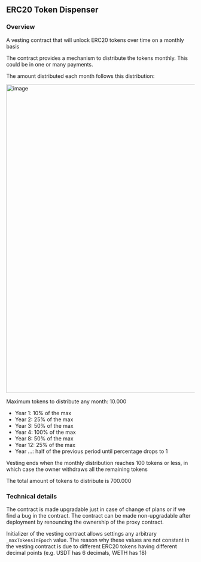 ## ERC20 Token Dispenser

### Overview

A vesting contract that will unlock ERC20 tokens over time on a monthly basis

The contract provides a mechanism to distribute the tokens monthly. This could be in one or many payments.

The amount distributed each month follows this distribution:

<img width="824" alt="image" src="https://github.com/0xhalv/vesting/assets/168580736/6af3546c-ca06-4d84-911a-1091ae95294b">

Maximum tokens to distribute any month: 10.000
- Year 1: 10% of the max
- Year 2: 25% of the max
- Year 3: 50% of the max
- Year 4: 100% of the max
- Year 8: 50% of the max
- Year 12: 25% of the max
- Year ...: half of the previous period until percentage drops to 1

Vesting ends when the monthly distribution reaches 100 tokens or less, in which case the owner withdraws all the remaining tokens

The total amount of tokens to distribute is 700.000

### Technical details

The contract is made upgradable just in case of change of plans or if we find a bug in the contract. The contract can be made non-upgradable after deployment by renouncing the ownership of the proxy contract.

Initializer of the vesting contract allows settings any arbitrary `_maxTokensInEpoch` value. The reason why these values are not constant in the vesting contract is due to different ERC20 tokens having different decimal points (e.g. USDT has 6 decimals, WETH has 18)
